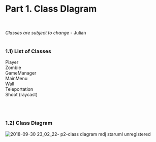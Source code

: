<h1>Part 1. Class DIagram</h1>
<br>

*Classes are subject to change* - Julian 
<br><br>

<h3>1.1) List of Classes</h3>

Player 
<br>
Zombie 
<br>
GameManager 
<br>
MainMenu
<br>
Wall 
<br>
Teleportation 
<br>
Shoot (raycast)
<br>

<br><br>
<h3>1.2) Class Diagram</h3>

![2018-09-30 23_02_22- p2-class diagram mdj staruml unregistered](https://user-images.githubusercontent.com/38480615/46269192-1acdbf80-c505-11e8-9c40-db3e19a7cab0.png)
